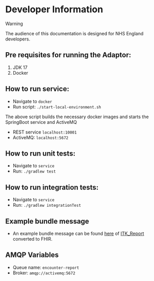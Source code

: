 # Developer Information

> [!WARNING]
> The audience of this documentation is designed for NHS England developers.

## Pre requisites for running the Adaptor:
1. JDK 17
2. Docker

## How to run service:
* Navigate to `docker`
* Run script: `./start-local-environment.sh`

The above script builds the necessary docker images and starts the SpringBoot service and ActiveMQ
* REST service `localhost:10001`
* ActiveMQ: `localhost:5672`

## How to run unit tests:
* Navigate to `service`
* Run: `./gradlew test`

## How to run integration tests:
* Navigate to `service`
* Run: `./gradlew integrationTest`

## Example bundle message
* An example bundle message can be found [here](doc/example_FHIR_bundle_message.json) of [ITK_Report](./service/src/integration-test/resources/xml/ITK_Report_request.xml) converted to FHIR.

## AMQP Variables
* Queue name: `encounter-report`
* Broker: `amqp://activemq:5672`
